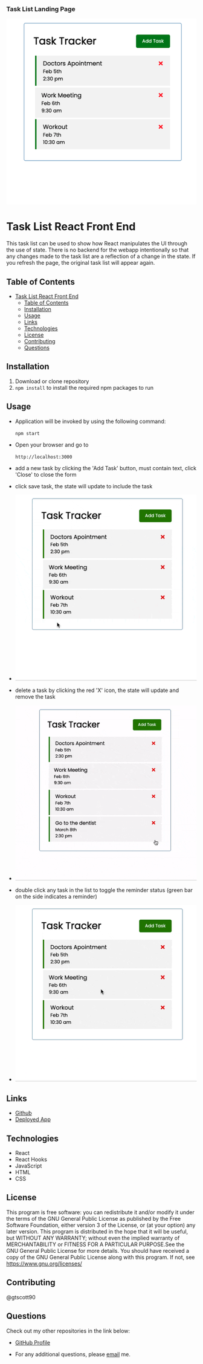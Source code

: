 ### Task List Landing Page

![Screenshot](images/home.png)

# Task List React Front End

This task list can be used to show how React manipulates the UI through the use of state. There is no backend for the webapp intentionally so that any changes made to the task list are a reflection of a change in the state. If you refresh the page, the original task list will appear again. 

## Table of Contents

- [Task List React Front End](#task-list-react-front-end)
  - [Table of Contents](#table-of-contents)
  - [Installation](#installation)
  - [Usage](#usage)
  - [Links](#links)
  - [Technologies](#technologies)
  - [License](#license)
  - [Contributing](#contributing)
  - [Questions](#questions)

## Installation

1. Download or clone repository
2. `npm install` to install the required npm packages to run

## Usage

- Application will be invoked by using the following command:

  `npm start`

- Open your browser and go to

  `http://localhost:3000`

- add a new task by clicking the 'Add Task' button, must contain text, click 'Close' to close the form
- click save task, the state will update to include the task
- ![Add a Task](images/addTask.gif)
- delete a task by clicking the red 'X' icon, the state will update and remove the task
- ![Delete a Task](images/delete.gif)
- double click any task in the list to toggle the reminder status (green bar on the side indicates a reminder)
- ![Add a Task](images/toggleReminder.gif)

## Links

- [Github](https://github.com/gtscott90/task-list-react-frontend)
- [Deployed App](https://gtscott90.github.io/task-list-react-frontend/)

## Technologies

- React
- React Hooks
- JavaScript
- HTML
- CSS

## License

This program is free software: you can redistribute it and/or modify
it under the terms of the GNU General Public License as published by
the Free Software Foundation, either version 3 of the License, or
(at your option) any later version.
This program is distributed in the hope that it will be useful,
but WITHOUT ANY WARRANTY; without even the implied warranty of
MERCHANTABILITY or FITNESS FOR A PARTICULAR PURPOSE.See the
GNU General Public License for more details.
You should have received a copy of the GNU General Public License
along with this program. If not, see <https://www.gnu.org/licenses/>

## Contributing
@gtscott90

## Questions

Check out my other repositories in the link below:

- [GitHub Profile](https://github.com/gtscott90)

- For any additional questions, please [email](mailto:gtscott90@gmail.com) me.
